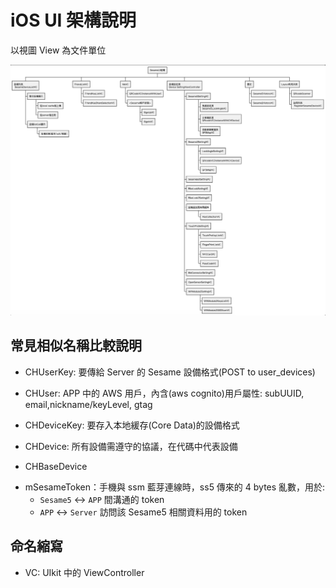 # iOS UI 架構說明

以視圖 View 為文件單位

<p align="left" >
  <img src="../src/imgs/SesameUI架構圖.png" alt="" title="">
</p>

## 常見相似名稱比較說明

- CHUserKey: 要傳給 Server 的 Sesame 設備格式(POST to user_devices)
- CHUser: APP 中的 AWS 用戶，內含(aws cognito)用戶屬性: subUUID, email,nickname/keyLevel, gtag

- CHDeviceKey: 要存入本地緩存(Core Data)的設備格式
- CHDevice: 所有設備需遵守的協議，在代碼中代表設備
- CHBaseDevice

* mSesameToken：手機與 ssm 藍芽連線時，ss5 傳來的 4 bytes 亂數，用於:
  - `Sesame5` <-> `APP` 間溝通的 token
  - `APP` <-> `Server` 訪問該 Sesame5 相關資料用的 token

## 命名縮寫

- VC: UIkit 中的 ViewController
